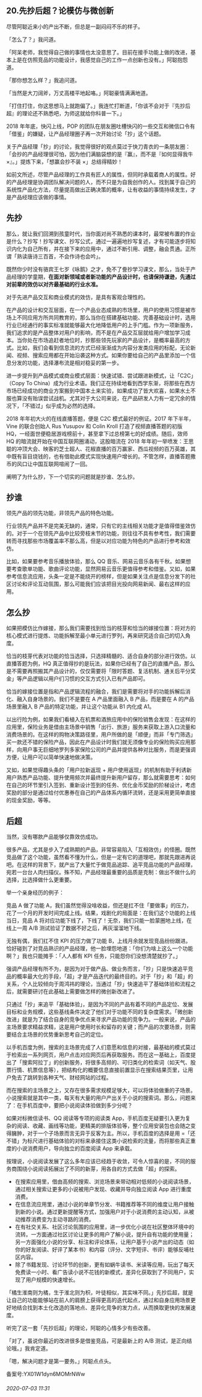 ## 20.先抄后超？论模仿与微创新
尽管阿聪近来小的产出不断，但总是一副闷闷不乐的样子。 


「怎么了？」我问道。 


「阿呆老师，我觉得自己做的事情也太没意思了。目前在接手功能上做的改进，基本上是在仿照竞品的功能设计，我感觉自己的工作一点创新也没有。」阿聪抱怨道。 


「那你想怎么样？」我追问道。 


「当然是大刀阔斧，万丈高楼平地起咯。」阿聪豪情满满地道。 


「打住打住，你这思想马上就跑偏了。」我连忙打断道，「你该不会对于『先抄后超』的理论还不熟悉吧，为师这就给你科普一下。」 


2018 年年底，快闪上线，POP 的团队在朋友圈吐槽快闪的一些交互和微信口令有「借鉴」的嫌疑，让产品经理圈子再一次开始讨论「抄」这个话题。 


关于产品经理「抄」的讨论，我觉得很好的观点莫过于快刀青衣的一条朋友圈：「会抄的产品经理很可怕，因为他们满脑袋想的是『赢』，而不是『如何显得我牛 ×』。」提炼下来，「想赢会抄不装 ×」总结得精妙！ 


如前文所述，尽管产品经理的工作具有匠人的属性，但同时承载着商人的属性。好的产品经理是协调团队解决问题的人，而不只是为自我创作的人。找到属于自己的系统性产品化方法，尽量提高做出正确决策的概率，让有收益的事情持续发生，才是产品经理应该做的事情。 


先抄
--


那么，就让我们回溯到孩童时代，当你面对尚不熟悉的课本时，最常被布置的作业是什么？抄写！抄写课文、抄写公式，通过一遍遍地抄写复述，才有可能逐步将知识内化为自己所有，并在接下来的应用中，通过不断引用、调整，融会贯通。正所谓「熟读唐诗三百首，不会作诗也会吟」。 


既然你少时没有骆宾王七岁《咏鹅》之才，免不了誊抄学习课文，那么，当处于产品经理的学童期，**在面对新领域或者新功能的产品设计时，也请保持谦逊，先通过对前辈的效仿以对齐最基础的行业水准。**


对于先进产品交互和商业模式的效仿，是具有客观合理性的。 


在产品的设计和交互层面，在一个产品业态成熟的市场里，用户的使用习惯是被市场上不同应用方所共同教育的，那么当你在搭建基础功能、完善基础设计时，选用行业已经通行的事实标准就能够最大化地降低用户的上手门槛。作为一项新服务，我们追求的是产品整体对用户的影响，而不是在产品交互层就给用户增加学习成本。当你处在市场追赶者地位时，抄那些领先玩家的产品设计，是概率最高的方式。比如，我们会看到信息流的方式已经渐渐成为内容分发类应用的标配，无论新闻、视频、搜索应用都在开始沿袭这种方式。如果你要给自己的产品里添加一个信息分发的功能，选择瀑布流是相对稳妥的第一步。 


进一步提升到产品模式或商业模式层面：快速试错、尝试跟进新模式，让「C2C」（Copy To China）成为行业术语。我们正在持续地看到西学东渐，将那些在西方市场已经成功的商业方案搬到中国本土来实验，如果成功了皆大欢喜，如果水土不服也算没有贻误尝试战机。尤其对于大公司来说，在产品研发人力有一定冗余的情况下，「不错过」似乎成为必然的选择。 


2018 年年初大火的在线直播答题，便是 C2C 模式最好的例证。2017 年下半年，Vine 的联合创始人 Rus Yusupov 和 Colin Kroll 打造了视频直播答题的初版 HQ，一经面世便稳居游戏榜前十，甚至拿下过总榜第七的好成绩。随后，效师 HQ 的暗流就开始在中国互联网圈涌动，这股暗流在 2018 年年初一举喷发：王思聪的冲顶大会、映客的芝士超人、花椒直播的百万赢家、西瓜视频的百万英雄，其中既有盲目烧钱的，也有借助此模式实现快速用户增长的。不管怎样，直播答题撒币的风口让中国互联网喧闹了一回。 


阐明了为什么抄，下一个切实的问题就是抄谁、怎么抄。 


抄谁
--


领先产品的领先功能，非领先产品的特色功能。 


行业领先产品并不是完美无缺的，通常，只有它的主线相关功能才是值得借鉴效仿的。对于一个在领先产品中比较旁枝末节的功能，则往往不具有参考性，我们需要转而寻找那些市场覆盖率不那么高，但是以对应功能为特色的产品进行参考和效仿。 


比如，如果要参考音乐播放体验，那么 QQ 音乐、网易云音乐各有千秋。如果想要考查歌单功能、歌曲评论功能，显然网易云音乐更值得参考和借鉴。又如，如果参考信息流应用，头条一定是不能绕开的榜样，但是如果关注点是信息分发下的社区讨论和评论互动氛围，那么可能我们应该把目光投向网易新闻、最右这样的应用。 


怎么抄
---


如果把模仿比作嫁接，那么我们需要找到恰当的枝芽和恰当的嫁接位置：将对方的核心模式进行提炼、功能拆解至最小单元进行罗列，再来研究适合自己的切入角度。 


恰当的枝芽代表对功能的恰当选择，只选择精髓的、适合自身的部分进行效仿。以直播答题为例，HQ 真正值得抄的是玩法，如果你已经有了自己的直播产品，那么是不需要再照搬其产品设计的，仅仅需要将「限时答题、复活机制、通关后平分奖金」等产品逻辑以用户们习惯的交互方式引入已有产品即可。 


恰当的嫁接位置是指和产品逻辑流程的融合，我们是需要将对手的功能拆解后消化、融入自身场景的。我们不是要在 A 产品里面融入 B 产品，而是要在 A 的产品场景里融入 B 产品的特定功能，并让这个功能从 B1 内化成 A1。 


以出行险为例，如果我们看植入在机票和酒旅应用中的保险销售会发现：在这样的应用里，保险业务是借由主场景中销售「出行、旅游」服务来获取上游入口流量和消费场景的。在这样的购物决策路径里，用户所做的是「顺便」而非「专门筛选」买一款还不错的保险产品，因此在产品设计时我们就无须像专业的保险购买应用那样，向用户事无巨细地罗列多家保险公司的产品并提供各种对比服务，而是更强调方便，让用户可以简单快速地做决策。 


又如，如果觉得趣头条的「用户拉新返现 + 用户使用返现」的机制有助于利诱新用户熟悉产品功能、提升使用频次并最终提升新用户留存，那么就需要思考：如何在自己的环节里引入签到、重新设计签到的任务、优化金币奖励的阶梯设计，考虑奖励的部分是通过给付优惠券在自己的产品体系内循环流转，还是采用更简单直接的现金奖励，等等。 


后超
--


当然，没有哪款产品能够仅靠效仿成功。 


很多产品，尤其是步入了成熟期的产品，非常容易陷入「互相效仿」的怪圈。既然竞品做了这个功能，虽然看不懂为什么，但是一定有它的道理吧，那就先跟进再说吧。在这样的背景下，就产出了大量忙于做竞品追踪、追平竞品功能的产品经理，宛若一台台人肉扫描仪。殊不知，产品经理最重要的品质是克制：做出不做什么的选择，比选择做什么更重要。 


举一个亲身经历的例子： 


竞品 A 做了功能 A，我们虽然觉得没啥收益，但还是扛不住「要做事」的压力，花了一个月的开发时间完成上线。结果，戏剧化的局面是：在我们这个功能的上线当日，竞品 A 将对应功能下线了，下线了！无奈，我们只能一脸蒙圈地上线，在线上一周 A/B 测试验证了数据不好之后，再灰溜溜地下线。 


无独有偶，我们扛不住 KPI 的压力做了功能 B，上线月余就发现竞品纷纷跟进。恰好碰到了对竞品熟识的产品经理，他一脸埋怨地道：「你们为啥上这么一个功能啊？」我也只能摊手：「人人都有 KPI 任务，只能怨你们没想清楚就抄了。」 


强调产品经理有所不为，是因为对于做产品、做业务而言，「抄」只是快速追平竞品的概率最大化的手段，「超」才是产品迭代的最终目的。对于「抄」和「超」的关系，个人比较倾向于周鸿祎的理论，当通过「抄」快速追平了基础体验和流程之后，就需要研讨在此基础上需要做怎样的微创新改进了。 


只通过「抄」来追平「基础体验」，是因为不同的产品有着不同的产品定位、发展目标和业务规模，这些基线条件决定了他们对于功能不同的复杂度需求。「微创新改进」就是为了结合自身的竞争优点来寻求产品功能的竞争力。一般来说，产品的主场景要求精益求精，这是用户使用时长和留存的关键；而产品的次要场景，则需要结合主场景的优势重新思考自己的定位。 


以手机百度为例，搜索的主场景完成了人们意愿和信息的对接，最基础的模式莫过于检索出一系列网页，用户点击对应网页后再获取服务。而在这一基础上，百度提出了「搜索阿拉丁」的创新服务，将很多高频的、可归类化的检索词（如天气、股票行情、机票信息等），把结构化的概要信息直接前置显示在搜索结果页里，让用户免去了跳转到各种天气、财经网站的过程。 


而在搜索的主场景之上，又存在很多需求规模足够大，可以将体验做重的子场景。小说搜索就是其中一类，每天有大量的用户产出关于小说的搜索词。那么，问题来了：在手机百度中，要把小说阅读体验做到多少分呢？ 


如果对标微信读书、QQ 阅读等专项的阅读类 App，手机百度无疑要引入更为复杂的阅读、收藏、画线等功能，更精美的排版体验等，整个应用安装包也会随之变得臃肿，对于一个子场景而言无异于反客为主。所以，手机百度的选择是用 =「还不错」为标尺进行基础体验的对标来承接住这类小说检索的流量，而将那些真正重度的小说消费用户，导向独立的百度阅读 App 来承载。 


按理说，小说阅读发展了这么多年应该已经趋于收敛，可令人惊喜的是，不同的服务商围绕小说阅读拓展出了不同的新芽，用各自的方式去做「超」的探索。 


* 在搜索应用里，借由高频的搜索、浏览场景来带动相对低频的小说阅读场景，通过相关搜索让更多的小说被用户发现、收藏并导向独立阅读 App 进行重度消费。
* 在信息流应用里，通过小说的单章节分发、书籍推荐等不同的维度让用户接触到新的小说。通过更新提醒等方式，加强用户对于小说消费的主动认知，从被动推荐消费变为主动寻路的消费。
* 在有社交关系、社区讨论氛围的应用里，进一步优化小说在社区整体环境中的流转。一方面通过社区讨论让更多的用户了解小说，提升自有功能的使用量；另一方面强化小说的分享、标注和评论体系，让用户基于小说产出的动态（如你的好友阅读、好评了某本书）和内容（评分、文字短评、书评）能够反哺社区内容。
* 除了书籍发现、讨论环节的创新，更有如蜗牛读书、米读等应用，玩出了每天免费读一小时、看广告读小说不花钱的新模式，差异化获取到了不同用户，实现了用户规模的快速增长。

「橘生淮南则为橘，生于淮北则为枳，叶徒相似，其实味不同。」先抄后超，就是让自己的功能能够站在前人的肩膀上获得更高的迭代起点，通过和自身应用场景更好地结合找到本土化改造的落地点、差异化竞争的发力点，从而换取更快的发展速度。 


听完了这一套「先抄后超」的理论，阿聪的心情多少有些改善。 


「对了，虽说你最近的改进很多是借鉴竞品，可是最新上的 A/B 测试，是正向结论哦。」我肯定道。 


「嗯，解决问题才是第一要务。」阿聪点点头。 


备案号:YX01W1dyn6MOMrNWw


###### 2020-07-03 11:31

